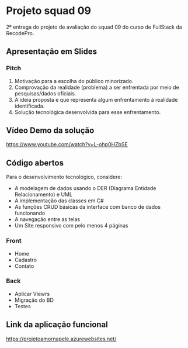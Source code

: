 # Projeto squad 09
 2ª entrega do projeto de avaliação do squad 09 do curso de FullStack da RecodePro.

## Apresentação em Slides
 ### Pitch
 
1. Motivação para a escolha do público minorizado.
3. Comprovação da realidade (problema) a ser enfrentada por meio de pesquisas/dados oficiais.
4. A ideia proposta e que representa algum enfrentamento à realidade identificada.
5. Solução tecnológica desenvolvida para esse enfrentamento.

## Vídeo Demo da solução
https://www.youtube.com/watch?v=L-ohp0HZbSE

## Código abertos

Para o desenvolvimento tecnológico, considere:
- A modelagem de dados usando o DER (Diagrama Entidade Relacionamento) e UML
- A implementação das classes em C#
- As funções CRUD básicas da interface com banco de dados funcionando
- A navegação entre as telas
- Um Site responsivo com pelo menos 4 páginas

### Front
- Home
- Cadastro
- Contato
### Back
- Aplicar Viewrs
- Migração do BD
- Testes

## Link da aplicação funcional 
https://projetoamornapele.azurewebsites.net/
